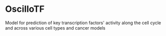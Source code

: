 # OscilloTF
 Model for prediction of key transcription factors' activity along the cell cycle and across various cell types and cancer models
